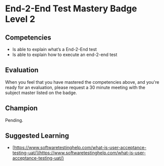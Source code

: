 # End-2-End Test Mastery Badge Level 2

## Competencies

- Is able to explain what’s a End-2-End test
- Is able to explain how to execute an end-2-end test

## Evaluation
When you feel that you have mastered the competencies above, and you're ready for an evaluation, please request a 30 minute meeting with the subject master listed on the badge.

## Champion
Pending.

## Suggested Learning

 - [https://www.softwaretestinghelp.com/what-is-user-acceptance-testing-uat/](https://www.softwaretestinghelp.com/what-is-user-acceptance-testing-uat/)